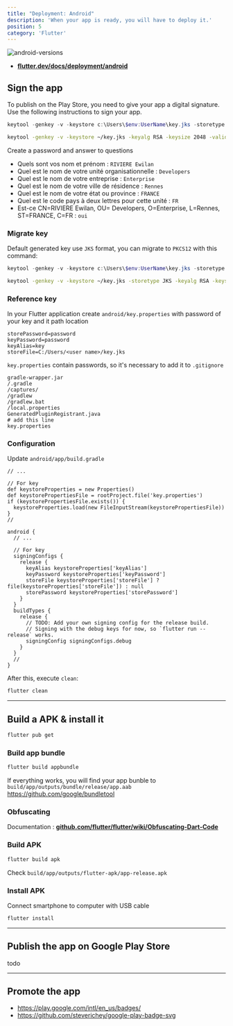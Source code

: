 ```yaml
---
title: "Deployment: Android"
description: 'When your app is ready, you will have to deploy it.'
position: 5
category: 'Flutter'
---
```


![android-versions](/documentation/flutter/google-play.jpg)

<alert type="info">

- [**flutter.dev/docs/deployment/android**](https://flutter.dev/docs/deployment/android)

</alert>

## Sign the app

To publish on the Play Store, you need to give your app a digital signature. Use the following instructions to sign your app.

<code-group>
  <code-block label="Windows" active>

  ```powershell
  keytool -genkey -v -keystore c:\Users\$env:UserName\key.jks -storetype JKS -keyalg RSA -keysize 2048 -validity 10000 -alias key
  ```

  </code-block>
  <code-block label="Linux/Mac">

  ```bash
  keytool -genkey -v -keystore ~/key.jks -keyalg RSA -keysize 2048 -validity 10000 -alias key
  ```

  </code-block>
</code-group>

Create a password and answer to questions

- Quels sont vos nom et prénom : `RIVIERE Ewilan`
- Quel est le nom de votre unité organisationnelle : `Developers`
- Quel est le nom de votre entreprise : `Enterprise`
- Quel est le nom de votre ville de résidence : `Rennes`
- Quel est le nom de votre état ou province : `FRANCE`
- Quel est le code pays à deux lettres pour cette unité : `FR`
- Est-ce CN=RIVIERE Ewilan, OU= Developers, O=Enterprise, L=Rennes, ST=FRANCE, C=FR : `oui`

### Migrate key

Default generated key use `JKS` format, you can migrate to `PKCS12` with this command:

<code-group>
  <code-block label="Windows" active>

  ```powershell
  keytool -genkey -v -keystore c:\Users\$env:UserName\key.jks -storetype JKS -keyalg RSA -keysize 2048 -validity 10000 -alias key
  ```

  </code-block>
  <code-block label="Linux/Mac">

  ```bash
  keytool -genkey -v -keystore ~/key.jks -storetype JKS -keyalg RSA -keysize 2048 -validity 10000 -alias key
  ```

  </code-block>
</code-group>

### Reference key

In your Flutter application create `android/key.properties` with password of your key and it path location

```properties[android/key.properties]
storePassword=password
keyPassword=password
keyAlias=key
storeFile=C:/Users/<user name>/key.jks
```

`key.properties` contain passwords, so it's necessary to add it to `.gitignore`

```bash[android/.gitignore]
gradle-wrapper.jar
/.gradle
/captures/
/gradlew
/gradlew.bat
/local.properties
GeneratedPluginRegistrant.java
# add this line
key.properties
```

### Configuration

Update `android/app/build.gradle`

```groovy[android/app/build.gradle]
// ...

// For key
def keystoreProperties = new Properties()
def keystorePropertiesFile = rootProject.file('key.properties')
if (keystorePropertiesFile.exists()) {
  keystoreProperties.load(new FileInputStream(keystorePropertiesFile))
}
//

android {
  // ...

  // For key
  signingConfigs {
    release {
      keyAlias keystoreProperties['keyAlias']
      keyPassword keystoreProperties['keyPassword']
      storeFile keystoreProperties['storeFile'] ? file(keystoreProperties['storeFile']) : null
      storePassword keystoreProperties['storePassword']
    }
  }
  buildTypes {
    release {
      // TODO: Add your own signing config for the release build.
      // Signing with the debug keys for now, so `flutter run --release` works.
      signingConfig signingConfigs.debug
    }
  }
  //
}
```

After this, execute `clean`:

```bash
flutter clean
```

---

## Build a APK & install it

```bash
flutter pub get
```

### Build app bundle

```bash
flutter build appbundle
```

If everything works, you will find your app bunble to `build/app/outputs/bundle/release/app.aab`  
<https://github.com/google/bundletool>

### Obfuscating

Documentation : [**github.com/flutter/flutter/wiki/Obfuscating-Dart-Code**](https://github.com/flutter/flutter/wiki/Obfuscating-Dart-Code)

### Build APK

```bash
flutter build apk
```

Check `build/app/outputs/flutter-apk/app-release.apk`

### Install APK

Connect smartphone to computer with USB cable

```bash
flutter install
```

---

## Publish the app on Google Play Store

todo

---

## Promote the app

- <https://play.google.com/intl/en_us/badges/>
- <https://github.com/steverichey/google-play-badge-svg>
